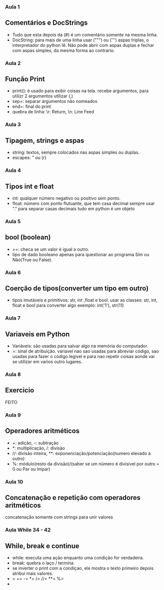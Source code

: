 ### Aula 1
## Comentários e DocStrings
- Tudo que esta depois da (#) é um comentário somente na mesma linha.
- DocString: para mais de uma linha usar (""") ou (''') aspas triplas, o interpretador do python lê. Não pode abrir com aspas duplas e fechar com aspas simples, da mesma forma ao contrario.

### Aula 2
## Função Print
- print(): é usado para exibir coisas na tela.
recebe argumentos, para utilizr 2 argumentos utilizar (,)
- sep=: separar argumentos não nomeados
- end=: final do print
- quebra de linha: \r: Return, \n: Line Feed

### Aula 3
## Tipagem, strings e aspas
- string: textos, sempre colocados nas aspas simples ou duplas.
- escapes: \" ou (r)

### Aula 4 
## Tipos int e float
- int: qualquer número negativo ou positivo sem ponto.
- float: número com ponto flutuante, que tem casa decimal
sempre usar "." para separar casas decimais
tudo em python é um objeto

### Aula 5
## bool (boolean)
- ==: checa se um valor é igual a outro.
- tipo de dado booleano apenas para questionar ao programa Sim ou Não(True ou False).

### Aula 6
## Coerção de tipos(converter um tipo em outro)
- tipos imutáveis e primitivos: str, int ,float e bool.
usar as classes: str, int, float e bool para converter algo
exemplo: int('1'), str(11)

### Aula 7
## Variaveis em Python
- Variáveis: são usadas para salvar algo na memória do computador.
- =: sinal de atribuição.
variavel nao sao usadas para abreviar código, sao usadas para fazer o código legivel e para nao repetir coisas aonde vai se utilizar em varios outro lugares.

### Aula 8
## Exercicio
FEITO

### Aula 9
## Operadores aritméticos
- +: adição, -: subtração
- *: multiplicação, /: divisão
- //: divisão inteira, **: exponenciação/potenciação(numero elevado a outro)
- %: módulo(resto da divisão)/(saber se um número é divisivel por outro = 0 ou Par ou Impar)

### Aula 10
## Concatenação e repetição com operadores aritméticos
concatenação somente com strings para unir valores


### Aula While 34 - 42
## While, break e continue
- while: executa uma ação enquanto uma condição for verdadeira.
- break: quebra o laço / termina.
- se inverter o print com a condiçao, ele mostra o texto primeiro depois atribui mais valores.
- = += -= *= /= //= **= %=
- 
